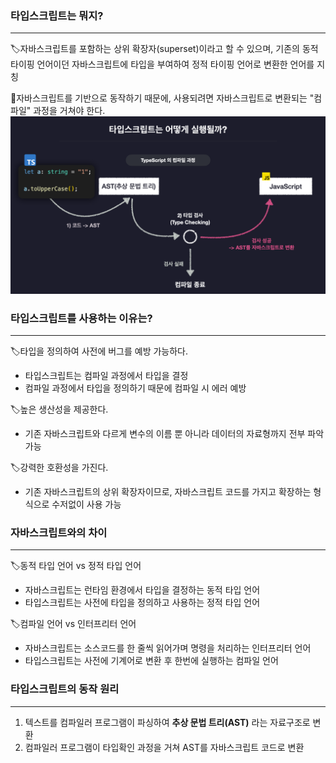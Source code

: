 ### 타입스크립트는 뭐지?

---

🏷️자바스크립트를 포함하는 상위 확장자(superset)이라고 할 수 있으며, 기존의 동적 타이핑 언어이던 자바스크립트에 타입을 부여하여 정적 타이핑 언어로 변환한 언어를 지칭

🔖자바스크립트를 기반으로 동작하기 때문에, 사용되려면 자바스크립트로 변환되는 "컴파일" 과정을 거쳐야 한다.
![alt text](image.png)

### 타입스크립트를 사용하는 이유는?

---

🏷️타입을 정의하여 사전에 버그를 예방 가능하다.

- 타입스크립트는 컴파일 과정에서 타입을 결정
- 컴파일 과정에서 타입을 정의하기 때문에 컴파일 시 에러 예방

🏷️높은 생산성을 제공한다.

- 기존 자바스크립트와 다르게 변수의 이름 뿐 아니라 데이터의 자료형까지 전부 파악 가능

🏷️강력한 호환성을 가진다.

- 기존 자바스크립트의 상위 확장자이므로, 자바스크립트 코드를 가지고 확장하는 형식으로 수저없이 사용 가능

### 자바스크립트와의 차이

---

🏷️동적 타입 언어 vs 정적 타입 언어

- 자바스크립트는 런타임 환경에서 타입을 결정하는 동적 타입 언어
- 타입스크립트는 사전에 타입을 정의하고 사용하는 정적 타입 언어

🏷️컴파일 언어 vs 인터프리터 언어

- 자바스크립트는 소스코드를 한 줄씩 읽어가며 명령을 처리하는 인터프리터 언어
- 타입스크립트는 사전에 기계어로 변환 후 한번에 실행하는 컴파일 언어

### 타입스크립트의 동작 원리

---

1. 텍스트를 컴파일러 프로그램이 파싱하여 **추상 문법 트리(AST)** 라는 자료구조로 변환
2. 컴파일러 프로그램이 타입확인 과정을 거쳐 AST를 자바스크립트 코드로 변환
